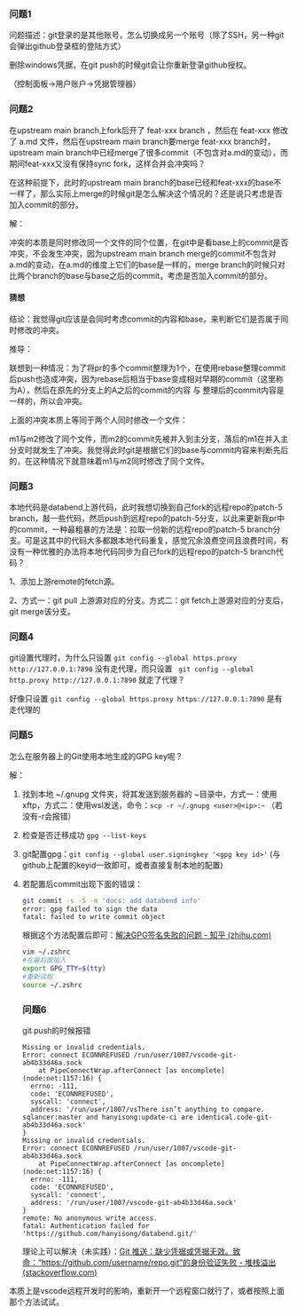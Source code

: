 ### 问题1

问题描述：git登录的是其他账号，怎么切换成另一个账号（除了SSH，另一种git会弹出github登录框的登陆方式）



删除windows凭据，在git push的时候git会让你重新登录github授权。

（控制面板->用户账户->凭据管理器）

### 问题2

在upstream main branch上fork后开了 feat-xxx branch ，然后在 feat-xxx 修改了 a.md 文件，然后在upstream main branch要merge feat-xxx branch时，upstream main branch中已经merge了很多commit（不包含对a.md的变动），而期间feat-xxx又没有保持sync fork，这样合并会冲突吗？



在这种前提下，此时的upstream main branch的base已经和feat-xxx的base不一样了，那么实际上merge的时候git是怎么解决这个情况的？还是说只考虑是否加入commit的部分。



解：

冲突的本质是同时修改同一个文件的同个位置，在git中是看base上的commit是否冲突，不会发生冲突，因为upstream main branch merge的commit不包含对a.md的变动，在a.md的维度上它们的base是一样的，merge branch的时候只对比两个branch的base与base之后的commit，考虑是否加入commit的部分。

#### 猜想

结论：我觉得git应该是会同时考虑commit的内容和base，来判断它们是否属于同时修改的冲突。

推导：

联想到一种情况：为了将pr的多个commit整理为1个，在使用rebase整理commit后push也造成冲突，因为rebase后相当于base变成相对早期的commit（这里称为A），然后在原先的分支上的A之后的commit的内容 与 整理后的commit内容是一样的，所以会冲突。

上面的冲突本质上等同于两个人同时修改一个文件：

m1与m2修改了同个文件，而m2的commit先被并入到主分支，落后的m1在并入主分支时就发生了冲突。我觉得此时git是根据它们的base与commit内容来判断先后的，在这种情况下就意味着m1与m2同时修改了同个文件。

### 问题3

本地代码是databend上游代码，此时我想切换到自己fork的远程repo的patch-5 branch，敲一些代码，然后push到远程repo的patch-5分支，以此来更新我pr中的commit，一种最粗暴的方法是：拉取一份新的远程repo的patch-5 branch分支。可是这其中的代码大多都跟本地代码重复，感觉冗余浪费空间且浪费时间，有没有一种优雅的办法将本地代码同步为自己fork的远程repo的patch-5 branch代码？



1、添加上游remote的fetch源。

2、方式一：git pull 上游源对应的分支。方式二：git fetch上游源对应的分支后，git merge该分支。

### 问题4

git设置代理时，为什么只设置 `git config --global https.proxy http://127.0.0.1:7890` 没有走代理，而只设置 ` git config --global http.proxy http://127.0.0.1:7890` 就走了代理？

好像只设置 `git config --global https.proxy https://127.0.0.1:7890` 是有走代理的



### 问题5

怎么在服务器上的Git使用本地生成的GPG key呢？

解：

1. 找到本地 ~/.gnupg 文件夹，将其发送到服务器的 ~目录中，方式一：使用xftp，方式二：使用wsl发送，命令：`scp -r ~/.gnupg <user>@<ip>:~` （若没有-r会报错）

2. 检查是否迁移成功 `gpg --list-keys`

3. git配置gpg：`git config --global user.signingkey '<gpg key id>'` (与github上配置的keyid一致即可，或者直接复制本地的配置)

4. 若配置后commit出现下面的错误：

   ```bash
   git commit -s -S -m 'docs: add databend info'
   error: gpg failed to sign the data
   fatal: failed to write commit object
   ```

   根据这个方法配置后即可：[解决GPG签名失败的问题 - 知乎 (zhihu.com)](https://zhuanlan.zhihu.com/p/97984430)

   ```bash
   vim ~/.zshrc
   #在最后面加入
   export GPG_TTY=$(tty)
   #重新读取
   source ~/.zshrc
   ```

   ### 问题6
   
   git push的时候报错
   
   ```
   Missing or invalid credentials.
   Error: connect ECONNREFUSED /run/user/1007/vscode-git-ab4b33d46a.sock
       at PipeConnectWrap.afterConnect [as oncomplete] (node:net:1157:16) {
     errno: -111,
     code: 'ECONNREFUSED',
     syscall: 'connect',
     address: '/run/user/1007/vsThere isn’t anything to compare.
   sqlancer:master and hanyisong:update-ci are identical.code-git-ab4b33d46a.sock'
   }
   Missing or invalid credentials.
   Error: connect ECONNREFUSED /run/user/1007/vscode-git-ab4b33d46a.sock
       at PipeConnectWrap.afterConnect [as oncomplete] (node:net:1157:16) {
     errno: -111,
     code: 'ECONNREFUSED',
     syscall: 'connect',
     address: '/run/user/1007/vscode-git-ab4b33d46a.sock'
   }
   remote: No anonymous write access.
   fatal: Authentication failed for 'https://github.com/hanyisong/databend.git/'
   ```
   
   理论上可以解决（未实践）：[Git 推送：缺少凭据或凭据无效。致命：“https://github.com/username/repo.git”的身份验证失败 - 堆栈溢出 (stackoverflow.com)](https://stackoverflow.com/questions/62860280/git-push-missing-or-invalid-credentials-fatal-authentication-failed-for-http)

本质上是vscode远程开发时的影响，重新开一个远程窗口就行了，或者按照上面那个方法试试。

